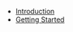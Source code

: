 - [Introduction](README.md#welcome-to-our-runflow-plugin-guide "RunFlow Plugin Guide")
- [Getting Started](getting_started.md#getting-started "RunFlow Plugin Guide")
